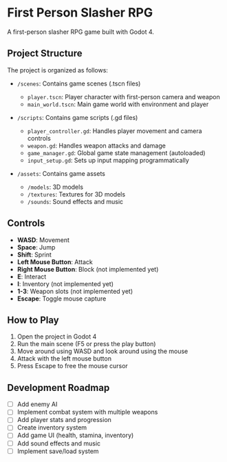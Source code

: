 # First Person Slasher RPG

A first-person slasher RPG game built with Godot 4.

## Project Structure

The project is organized as follows:

- `/scenes`: Contains game scenes (.tscn files)
  - `player.tscn`: Player character with first-person camera and weapon
  - `main_world.tscn`: Main game world with environment and player

- `/scripts`: Contains game scripts (.gd files)
  - `player_controller.gd`: Handles player movement and camera controls
  - `weapon.gd`: Handles weapon attacks and damage
  - `game_manager.gd`: Global game state management (autoloaded)
  - `input_setup.gd`: Sets up input mapping programmatically

- `/assets`: Contains game assets
  - `/models`: 3D models
  - `/textures`: Textures for 3D models
  - `/sounds`: Sound effects and music

## Controls

- **WASD**: Movement
- **Space**: Jump
- **Shift**: Sprint
- **Left Mouse Button**: Attack
- **Right Mouse Button**: Block (not implemented yet)
- **E**: Interact
- **I**: Inventory (not implemented yet)
- **1-3**: Weapon slots (not implemented yet)
- **Escape**: Toggle mouse capture

## How to Play

1. Open the project in Godot 4
2. Run the main scene (F5 or press the play button)
3. Move around using WASD and look around using the mouse
4. Attack with the left mouse button
5. Press Escape to free the mouse cursor

## Development Roadmap

- [ ] Add enemy AI
- [ ] Implement combat system with multiple weapons
- [ ] Add player stats and progression
- [ ] Create inventory system
- [ ] Add game UI (health, stamina, inventory)
- [ ] Add sound effects and music
- [ ] Implement save/load system
